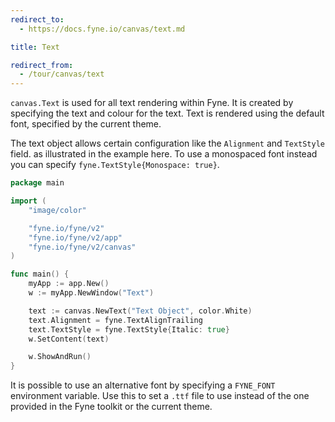 ```yaml
---
redirect_to:
  - https://docs.fyne.io/canvas/text.md

title: Text

redirect_from:
  - /tour/canvas/text
---
```

`canvas.Text` is used for all text rendering within Fyne.
It is created by specifying the text and colour for the text.
Text is rendered using the default font, specified by the current theme.

The text object allows certain configuration like the `Alignment`
and `TextStyle` field. as illustrated in the example here.
To use a monospaced font instead you can specify
`fyne.TextStyle{Monospace: true}`.

```go
package main

import (
	"image/color"

	"fyne.io/fyne/v2"
	"fyne.io/fyne/v2/app"
	"fyne.io/fyne/v2/canvas"
)

func main() {
	myApp := app.New()
	w := myApp.NewWindow("Text")

	text := canvas.NewText("Text Object", color.White)
	text.Alignment = fyne.TextAlignTrailing
	text.TextStyle = fyne.TextStyle{Italic: true}
	w.SetContent(text)

	w.ShowAndRun()
}
```

It is possible to use an alternative font by specifying a `FYNE_FONT`
environment variable. Use this to set a `.ttf` file to use instead of
the one provided in the Fyne toolkit or the current theme.

